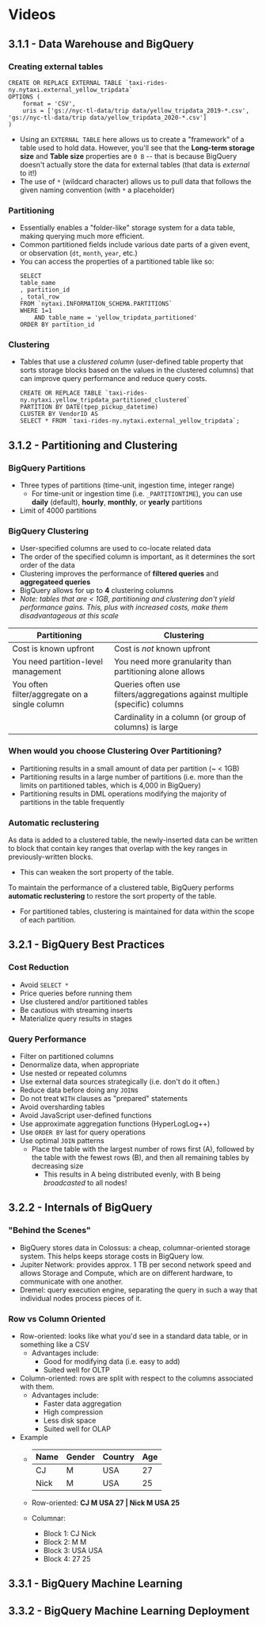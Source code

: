 # Videos

## 3.1.1 - Data Warehouse and BigQuery

### Creating external tables
```
CREATE OR REPLACE EXTERNAL TABLE `taxi-rides-ny.nytaxi.external_yellow_tripdata`
OPTIONS (
    format = 'CSV',
    uris = ['gs://nyc-tl-data/trip data/yellow_tripdata_2019-*.csv', 'gs://nyc-tl-data/trip data/yellow_tripdata_2020-*.csv']
)
```
- Using an `EXTERNAL TABLE` here allows us to create a "framework" of a table used to hold data. However, you'll see that the **Long-term storage size** and **Table size** properties are `0 B` -- that is because BigQuery doesn't actually store the data for external tables (that data is *external* to it!)
- The use of `*` (wildcard character) allows us to pull data that follows the given naming convention (with `*` a placeholder)

### Partitioning
- Essentially enables a "folder-like" storage system for a data table, making querying much more efficient.
- Common partitioned fields include various date parts of a given event, or observation (`dt`, `month`, `year`, etc.)
- You can access the properties of a partitioned table like so:
    ```
    SELECT 
    table_name
    , partition_id
    , total_row
    FROM `nytaxi.INFORMATION_SCHEMA.PARTITIONS`
    WHERE 1=1
        AND table_name = 'yellow_tripdata_partitioned'
    ORDER BY partition_id 
    ```
### Clustering
- Tables that use a *clustered column* (user-defined table property that sorts storage blocks based on the values in the clustered columns) that can improve query performance and reduce query costs.
    ```
    CREATE OR REPLACE TABLE `taxi-rides-ny.nytaxi.yellow_tripdata_partitioned_clustered`
    PARTITION BY DATE(tpep_pickup_datetime)
    CLUSTER BY VendorID AS 
    SELECT * FROM `taxi-rides-ny.nytaxi.external_yellow_tripdata`;
    ```


## 3.1.2 - Partitioning and Clustering

### BigQuery Partitions
- Three types of partitions (time-unit, ingestion time, integer range)
    - For time-unit or ingestion time (i.e. `_PARTITIONTIME`), you can use **daily** (default), **hourly**, **monthly**, or **yearly** partitions
- Limit of 4000 partitions

### BigQuery Clustering
- User-specified columns are used to co-locate related data
- The order of the specified column is important, as it determines the sort order of the data
- Clustering improves the performance of **filtered queries** and **aggregateed queries**
- BigQuery allows for up to **4** clustering columns
- *Note: tables that are < 1GB, partitioning and clustering don't yield performance gains. This, plus with increased costs, make them disadvantageous at this scale*

| Partitioning                                         | Clustering                                                                 |
| -----------------------------------------------------| ---------------------------------------------------------------------------|
| Cost is known upfront                                | Cost is *not* known upfront                                                |
| You need partition-level management                  | You need more granularity than partitioning alone allows                   |
| You often filter/aggregate on a single column        | Queries often use filters/aggregations against multiple (specific) columns |
|                                                      | Cardinality in a column (or group of columns) is large                     |


### When would you choose Clustering Over Partitioning?
- Partitioning results in a small amount of data per partition (~ < 1GB)
- Partitioning results in a large number of partitions (i.e. more than the limits on partitioned tables, which is 4,000 in BigQuery)
- Partitioning results in DML operations modifying the majority of partitions in the table frequently

### Automatic reclustering
As data is added to a clustered table, the newly-inserted data can be written to block that contain key ranges that overlap with the key ranges in previously-written blocks.
-  This can weaken the sort property of the table.

To maintain the performance of a clustered table, BigQuery performs **automatic reclustering** to restore the sort property of the table.
- For partitioned tables, clustering is maintained for data within the scope of each partition.

## 3.2.1 - BigQuery Best Practices

### Cost Reduction
- Avoid `SELECT *`
- Price queries before running them
- Use clustered and/or partitioned tables
- Be cautious with streaming inserts
- Materialize query results in stages

### Query Performance
- Filter on partitioned columns
- Denormalize data, when appropriate
- Use nested or repeated columns
- Use external data sources strategically (i.e. don't do it often.)
- Reduce data before doing any `JOIN`s
- Do not treat `WITH` clauses as "prepared" statements
- Avoid oversharding tables
- Avoid JavaScript user-defined functions
- Use approximate aggregation functions (HyperLogLog++)
- Use `ORDER BY` last for query operations
- Use optimal `JOIN` patterns
    - Place the table with the largest number of rows first (A), followed by the table with the fewest rows (B), and then all remaining tables by decreasing size
        - This results in A being distributed evenly, with B being *broadcasted* to all nodes! 


## 3.2.2 - Internals of BigQuery

### "Behind the Scenes"
- BigQuery stores data in Colossus: a cheap, columnar-oriented storage system. This helps keeps storage costs in BigQuery low.
- Jupiter Network: provides approx. 1 TB per second network speed and allows Storage and Compute, which are on different hardware, to communicate with one another.
- Dremel: query execution engine, separating the query in such a way that individual nodes process pieces of it.

### Row vs Column Oriented
- Row-oriented: looks like what you'd see in a standard data table, or in something like a CSV
    - Advantages include:
        - Good for modifying data (i.e. easy to add)
        - Suited well for OLTP
- Column-oriented: rows are split with respect to the columns associated with them. 
    - Advantages include:
        - Faster data aggregation
        - High compression
        - Less disk space
        - Suited well for OLAP
- Example
    - | Name | Gender | Country | Age |
      |------|--------|---------|-----|
      | CJ   | M      | USA     | 27  |
      | Nick | M      | USA     | 25  |

    - Row-oriented: **CJ M USA 27 | Nick M USA 25**
    - Columnar: 
        - Block 1: CJ Nick
        - Block 2: M M
        - Block 3: USA USA
        - Block 4: 27 25



## 3.3.1 - BigQuery Machine Learning

## 3.3.2 - BigQuery Machine Learning Deployment

